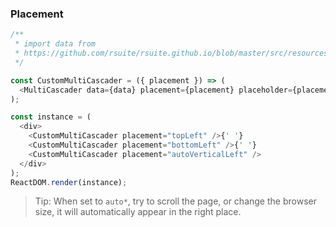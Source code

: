 ### Placement

<!--start-code-->

```js
/**
 * import data from
 * https://github.com/rsuite/rsuite.github.io/blob/master/src/resources/data/province.js
 */

const CustomMultiCascader = ({ placement }) => (
  <MultiCascader data={data} placement={placement} placeholder={placement} />
);

const instance = (
  <div>
    <CustomMultiCascader placement="topLeft" />{' '}
    <CustomMultiCascader placement="bottomLeft" />{' '}
    <CustomMultiCascader placement="autoVerticalLeft" />
  </div>
);
ReactDOM.render(instance);
```

<!--end-code-->

> Tip: When set to `auto*`, try to scroll the page, or change the browser size, it will automatically appear in the right place.
